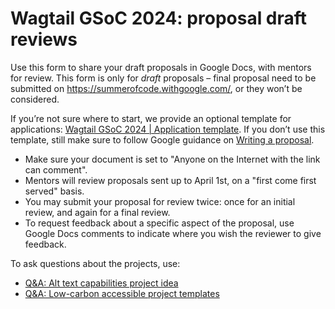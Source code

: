 # Wagtail GSoC 2024: proposal draft reviews

Use this form to share your draft proposals in Google Docs, with mentors for review. This form is only for _draft_ proposals – final proposal need to be submitted on <https://summerofcode.withgoogle.com/>, or they won’t be considered.

If you’re not sure where to start, we provide an optional template for applications: [Wagtail GSoC 2024 | Application template](./application-template.md). If you don’t use this template, still make sure to follow Google guidance on [Writing a proposal](https://google.github.io/gsocguides/student/writing-a-proposal).

- Make sure your document is set to "Anyone on the Internet with the link can comment".
- Mentors will review proposals sent up to April 1st, on a "first come first served" basis.
- You may submit your proposal for review twice: once for an initial review, and again for a final review.
- To request feedback about a specific aspect of the proposal, use Google Docs comments to indicate where you wish the reviewer to give feedback.

To ask questions about the projects, use:

- [Q&A: Alt text capabilities project idea](https://github.com/wagtail/gsoc/discussions/120)
- [Q&A: Low-carbon accessible project templates](https://github.com/wagtail/gsoc/discussions/122)
